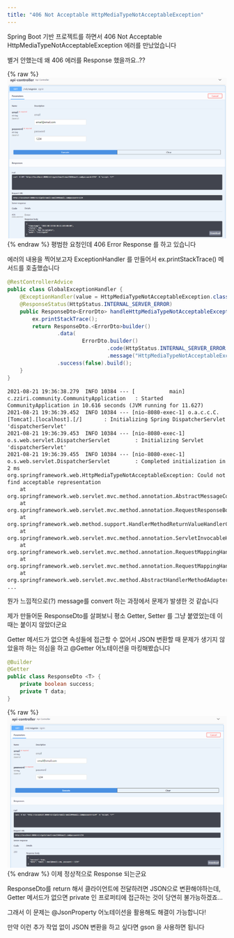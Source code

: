 ```yaml
---
title: "406 Not Acceptable HttpMediaTypeNotAcceptableException"
---
```


Spring Boot 기반 프로젝트를 하면서 406 Not Acceptable HttpMediaTypeNotAcceptableException 에러를 만났었습니다

별거 안했는데 왜 406 에러를 Response 했을까요..??


{% raw %}![alt](https://raw.githubusercontent.com/zziri/zziri.github.io/main/assets/images/2023-10-07/img1.png){% endraw %}
평범한 요청인데 406 Error Response 를 하고 있습니다



에러의 내용을 찍어보고자 ExceptionHandler 를 만들어서 ex.printStackTrace() 메서드를 호출했습니다


```java
@RestControllerAdvice
public class GlobalExceptionHandler {
    @ExceptionHandler(value = HttpMediaTypeNotAcceptableException.class)
    @ResponseStatus(HttpStatus.INTERNAL_SERVER_ERROR)
    public ResponseDto<ErrorDto> handleHttpMediaTypeNotAcceptableException(HttpMediaTypeNotAcceptableException ex) {
        ex.printStackTrace();
        return ResponseDto.<ErrorDto>builder()
                .data(
                        ErrorDto.builder()
                                .code(HttpStatus.INTERNAL_SERVER_ERROR.value())
                                .message("HttpMediaTypeNotAcceptableException").build())
                .success(false).build();
    }
}
```

```shell
2021-08-21 19:36:38.279  INFO 10384 --- [           main] c.zziri.community.CommunityApplication   : Started CommunityApplication in 10.616 seconds (JVM running for 11.627)
2021-08-21 19:36:39.452  INFO 10384 --- [nio-8080-exec-1] o.a.c.c.C.[Tomcat].[localhost].[/]       : Initializing Spring DispatcherServlet 'dispatcherServlet'
2021-08-21 19:36:39.453  INFO 10384 --- [nio-8080-exec-1] o.s.web.servlet.DispatcherServlet        : Initializing Servlet 'dispatcherServlet'
2021-08-21 19:36:39.455  INFO 10384 --- [nio-8080-exec-1] o.s.web.servlet.DispatcherServlet        : Completed initialization in 2 ms
org.springframework.web.HttpMediaTypeNotAcceptableException: Could not find acceptable representation
	at org.springframework.web.servlet.mvc.method.annotation.AbstractMessageConverterMethodProcessor.writeWithMessageConverters(AbstractMessageConverterMethodProcessor.java:315)
	at org.springframework.web.servlet.mvc.method.annotation.RequestResponseBodyMethodProcessor.handleReturnValue(RequestResponseBodyMethodProcessor.java:183)
	at org.springframework.web.method.support.HandlerMethodReturnValueHandlerComposite.handleReturnValue(HandlerMethodReturnValueHandlerComposite.java:78)
	at org.springframework.web.servlet.mvc.method.annotation.ServletInvocableHandlerMethod.invokeAndHandle(ServletInvocableHandlerMethod.java:124)
	at org.springframework.web.servlet.mvc.method.annotation.RequestMappingHandlerAdapter.invokeHandlerMethod(RequestMappingHandlerAdapter.java:895)
	at org.springframework.web.servlet.mvc.method.annotation.RequestMappingHandlerAdapter.handleInternal(RequestMappingHandlerAdapter.java:808)
	at org.springframework.web.servlet.mvc.method.AbstractHandlerMethodAdapter.handle(AbstractHandlerMethodAdapter.java:87)
...
```


뭔가 느낌적으로(?) message를 convert 하는 과정에서 문제가 발생한 것 같습니다



제가 만들어둔 ResponseDto를 살펴보니 평소 Getter, Setter 를 그냥 붙였었는데 이때는 붙이지 않았더군요

Getter 메서드가 없으면 속성들에 접근할 수 없어서 JSON 변환할 때 문제가 생기지 않았을까 하는 의심을 하고 @Getter 어노테이션을 마킹해봤습니다

```java
@Builder
@Getter
public class ResponseDto <T> {
    private boolean success;
    private T data;
}
```


{% raw %}![alt](https://raw.githubusercontent.com/zziri/zziri.github.io/main/assets/images/2023-10-07/img2.png){% endraw %}
이제 정상적으로 Response 되는군요



ResponseDto를 return 해서 클라이언트에 전달하려면 JSON으로 변환해야하는데, Getter 메서드가 없으면 private 인 프로퍼티에 접근하는 것이 당연히 불가능하겠죠...

그래서 이 문제는 @JsonProperty 어노테이션을 활용해도 해결이 가능합니다!

만약 이런 추가 작업 없이 JSON 변환을 하고 싶다면 gson 을 사용하면 됩니다

